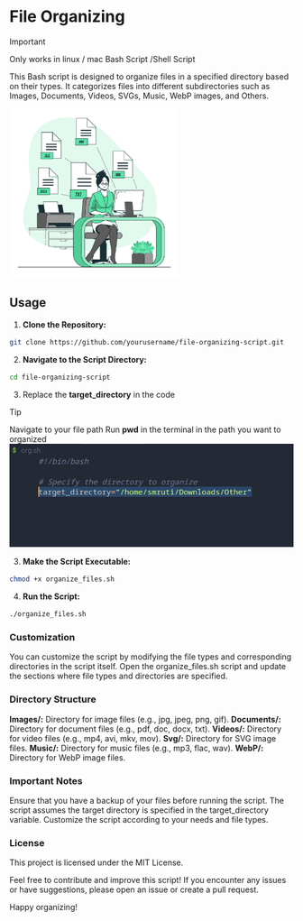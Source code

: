 # File Organizing 
> [!IMPORTANT]
> Only works in linux / mac
> Bash Script /Shell Script

This Bash script is designed to organize files in a specified directory based on their types. It categorizes files into different subdirectories such as Images, Documents, Videos, SVGs, Music, WebP images, and Others.

<img src="./src/4560016.jpg" alt="Alt text" height="300">

## Usage

1. **Clone the Repository:**
```bash
git clone https://github.com/yourusername/file-organizing-script.git
```
2. **Navigate to the Script Directory:**

```bash
cd file-organizing-script
```

3. Replace the **target_directory** in the code
> [!TIP]
> Navigate to your file path
Run **pwd** in the terminal in the path you want to organized
![](./src/g.png)


3. **Make the Script Executable:**

```bash
chmod +x organize_files.sh
```

4. **Run the Script:**

```bash
./organize_files.sh
```
### Customization

You can customize the script by modifying the file types and corresponding directories in the script itself. Open the organize_files.sh script and update the sections where file types and directories are specified.

### Directory Structure

**Images/:** Directory for image files (e.g., jpg, jpeg, png, gif).
**Documents/:** Directory for document files (e.g., pdf, doc, docx, txt).
**Videos/:** Directory for video files (e.g., mp4, avi, mkv, mov).
**Svg/:** Directory for SVG image files.
**Music/:** Directory for music files (e.g., mp3, flac, wav).
**WebP/:** Directory for WebP image files.

### Important Notes

Ensure that you have a backup of your files before running the script.
The script assumes the target directory is specified in the target_directory variable.
Customize the script according to your needs and file types.

### License

This project is licensed under the MIT License.

Feel free to contribute and improve this script! If you encounter any issues or have suggestions, please open an issue or create a pull request.

Happy organizing!
